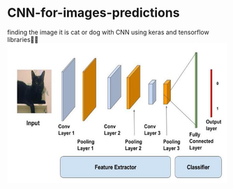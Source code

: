 # CNN-for-images-predictions
finding the image it is cat or dog with CNN using  keras and tensorflow  libraries💛🤍
![Cnn_img](https://github.com/pavantanniru/CNN-for-images-predictions/blob/main/CNN_img.jpg?raw=true)
